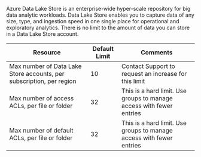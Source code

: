 Azure Data Lake Store is an enterprise-wide hyper-scale repository for big data analytic workloads. Data Lake Store enables you to capture data of any size, type, and ingestion speed in one single place for operational and exploratory analytics. There is no limit to the amount of data you can store in a Data Lake Store account.


|                      <strong>Resource</strong>                       | <strong>Default Limit</strong> |                      <strong>Comments</strong>                       |
|----------------------------------------------------------------------|--------------------------------|----------------------------------------------------------------------|
| Max number of Data Lake Store accounts, per subscription, per region |               10               |        Contact Support to request an increase for this limit         |
|            Max number of access ACLs, per file or folder             |               32               | This is a hard limit. Use groups to manage access with fewer entries |
|            Max number of default ACLs, per file or folder            |               32               | This is a hard limit. Use groups to manage access with fewer entries |

